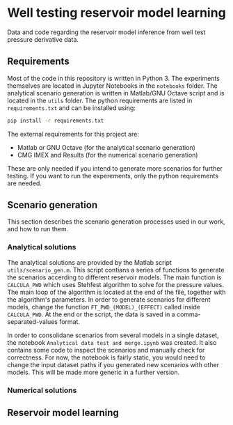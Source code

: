 # Well testing reservoir model learning
Data and code regarding the reservoir model inference from well test pressure derivative data.

## Requirements

Most of the code in this repository is written in Python 3. The experiments themselves are located in Jupyter Notebooks in the ```notebooks``` folder. The analytical scenario generation is written in Matlab/GNU Octave script and is located in the ```utils``` folder. The python requirements are listed in ```requirements.txt``` and can be installed using:

```bash
pip install -r requirements.txt
```

The external requirements for this project are:

* Matlab or GNU Octave (for the analytical scenario generation)
* CMG IMEX and Results (for the numerical scenario generation)

These are only needed if you intend to generate more scenarios for further testing. If you want to run the experements, only the python requirements are needed.

## Scenario generation
This section describes the scenario generation processes used in our work, and how to run them.

### Analytical solutions
The analytical solutions are provided by the Matlab script ```utils/scenario_gen.m```. This script contians a series of functions to generate the scenarios accerding to different reservoir models. The main function is ```CALCULA_PWD``` which uses Stehfest algorithm to solve for the pressure values. The main loop of the algorithm is located at the end of the file, together with the algorithm's parameters. In order to generate scenarios for different models, change the function ```FT_PWD_(MODEL)_(EFFECT)``` called inside ```CALCULA_PWD```. At the end or the script, the data is saved in a comma-separated-values format.

In order to consolidane scenarios from several models in a single dataset, the notebook ```Analytical data test and merge.ipynb``` was created. It also contains some code to inspect the scenarios and manually check for correctness. For now, the notebook is fairly static, you would need to change the input dataset paths if you generated new scenarios with other models. This will be made more generic in a further version.

### Numerical solutions

## Reservoir model learning
